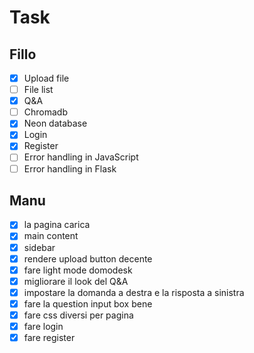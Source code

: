 # Task

## Fillo

- [x] Upload file
- [ ] File list
- [x] Q&A
- [ ] Chromadb
- [x] Neon database
- [x] Login
- [x] Register
- [ ] Error handling in JavaScript
- [ ] Error handling in Flask

## Manu

- [x] la pagina carica
- [x] main content
- [x] sidebar
- [X] rendere upload button decente
- [x] fare light mode domodesk
- [x] migliorare il look del Q&A
- [x] impostare la domanda a destra e la risposta a sinistra
- [x] fare la question input box bene
- [x] fare css diversi per pagina
- [x] fare login
- [x] fare register
